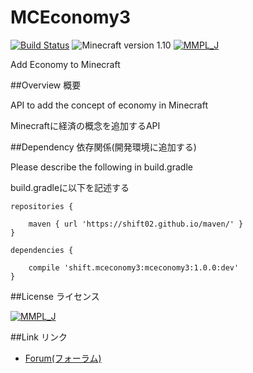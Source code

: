 ﻿# MCEconomy3
[![Build Status](https://travis-ci.org/shift02/MCEconomy3.svg?branch=master)](https://travis-ci.org/shift02/MCEconomy3)
![Minecraft version 1.10](https://img.shields.io/badge/mc%20version-1.10-brightgreen.svg)
[![MMPL_J](https://img.shields.io/badge/license-MMPL__%20J-blue.svg)](http://tsoft-web.com/nokiyen/minecraft/modding/MMPL_J)

Add Economy to Minecraft

##Overview 概要

API to add the concept of economy in Minecraft

Minecraftに経済の概念を追加するAPI

##Dependency 依存関係(開発環境に追加する)

Please describe the following in build.gradle

build.gradleに以下を記述する

```
repositories {

    maven { url 'https://shift02.github.io/maven/' }
}

dependencies {

    compile 'shift.mceconomy3:mceconomy3:1.0.0:dev'
}
```

##License ライセンス

[![MMPL_J](https://img.shields.io/badge/license-MMPL__%20J-blue.svg)](http://tsoft-web.com/nokiyen/minecraft/modding/MMPL_J)

##Link リンク

- [Forum(フォーラム)](http://forum.minecraftuser.jp/viewtopic.php?f=13&t=31965&p=280161)
